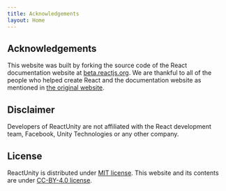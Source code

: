 ```yaml
---
title: Acknowledgements
layout: Home
---
```


## Acknowledgements

This website was built by forking the source code of the React documentation website at [beta.reactjs.org](https://beta.reactjs.org).
We are thankful to all of the people who helped create React and the documentation website as mentioned in [the original website](https://beta.reactjs.org/community/acknowledgements).

## Disclaimer

Developers of ReactUnity are not affiliated with the React development team, Facebook, Unity Technologies or any other company.

## License

ReactUnity is distributed under [MIT license](https://github.com/ReactUnity/core/blob/main/LICENSE).
This website and its contents are under [CC-BY-4.0 license](https://github.com/ReactUnity/reactunity.github.io/blob/main/LICENSE.md).
